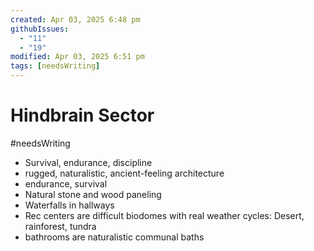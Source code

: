 ```yaml
---
created: Apr 03, 2025 6:48 pm
githubIssues:
  - "11"
  - "19"
modified: Apr 03, 2025 6:51 pm
tags: [needsWriting]
---
```


# Hindbrain Sector

#needsWriting 

- Survival, endurance, discipline
- rugged, naturalistic, ancient-feeling architecture
- endurance, survival
- Natural stone and wood paneling
- Waterfalls in hallways
- Rec centers are difficult biodomes with real weather cycles: Desert, rainforest, tundra
- bathrooms are naturalistic communal baths